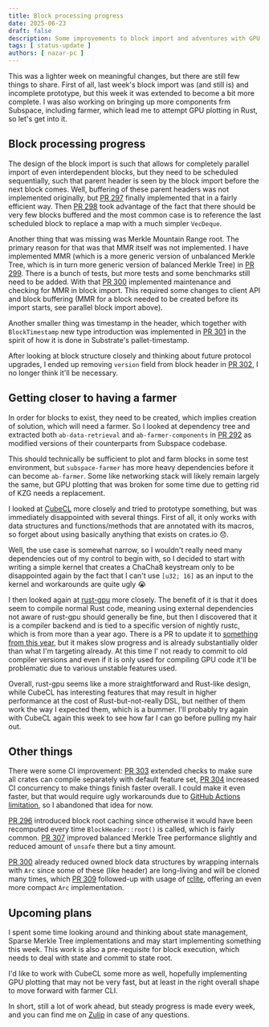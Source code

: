 ```yaml
---
title: Block processing progress
date: 2025-06-23
draft: false
description: Some improvements to block import and adventures with GPU plotting
tags: [ status-update ]
authors: [ nazar-pc ]
---
```


This was a lighter week on meaningful changes, but there are still few things to share. First of all, last week's block
import was (and still is) and incomplete prototype, but this week it was extended to become a bit more complete. I was
also working on bringing up more components frm Subspace, including farmer, which lead me to attempt GPU plotting in
Rust, so let's get into it.

<!--more-->

## Block processing progress

The design of the block import is such that allows for completely parallel import of even interdependent blocks, but
they need to be scheduled sequentially, such that parent header is seen by the block import before the next block comes.
Well, buffering of these parent headers was not implemented originally, but [PR 297] finally implemented that in a
fairly efficient way. Then [PR 298] took advantage of the fact that there should be very few blocks buffered and the
most common case is to reference the last scheduled block to replace a map with a much simpler `VecDeque`.

[PR 297]: https://github.com/nazar-pc/abundance/pull/297

[PR 298]: https://github.com/nazar-pc/abundance/pull/298

Another thing that was missing was Merkle Mountain Range root. The primary reason for that was that MMR itself was not
implemented. I have implemented MMR (which is a more generic version of unbalanced Merkle Tree, which is in turn more
generic version of balanced Merkle Tree) in [PR 299]. There is a bunch of tests, but more tests and some benchmarks
still need to be added. With that [PR 300] implemented maintenance and checking for MMR in block import. This required
some changes to client API and block buffering (MMR for a block needed to be created before its import starts, see
parallel block import above).

[PR 299]: https://github.com/nazar-pc/abundance/pull/299

[PR 300]: https://github.com/nazar-pc/abundance/pull/300

Another smaller thing was timestamp in the header, which together with `BlockTimestamp` new type introduction was
implemented in [PR 301] in the spirit of how it is done in Substrate's pallet-timestamp.

[PR 301]: https://github.com/nazar-pc/abundance/pull/301

After looking at block structure closely and thinking about future protocol upgrades, I ended up removing `version`
field from block header in [PR 302], I no longer think it'll be necessary.

[PR 302]: https://github.com/nazar-pc/abundance/pull/302

## Getting closer to having a farmer

In order for blocks to exist, they need to be created, which implies creation of solution, which will need a farmer. So
I looked at dependency tree and extracted both `ab-data-retrieval` and `ab-farmer-components` in [PR 292] as modified
versions of their counterparts from Subspace codebase.

[PR 292]: https://github.com/nazar-pc/abundance/pull/292

This should technically be sufficient to plot and farm blocks in some test environment, but `subspace-farmer` has more
heavy dependencies before it can become `ab-farmer`. Some like networking stack will likely remain largely the same, but
GPU plotting that was broken for some time due to getting rid of KZG needs a replacement.

I looked at [CubeCL] more closely and tried to prototype something, but was immediately disappointed with several
things. First of all, it only works with data structures and functions/methods that are annotated with its macros, so
forget about using basically anything that exists on crates.io 😞.

[CubeCL]: https://github.com/tracel-ai/cubecl

Well, the use case is somewhat narrow, so I wouldn't really need many dependencies out of my control to begin with, so I
decided to start with writing a simple kernel that creates a ChaCha8 keystream only to be disappointed again by the fact
that I can't use `[u32; 16]` as an input to the kernel and workarounds are quite ugly 😭

I then looked again at [rust-gpu] more closely. The benefit of it is that it does seem to compile normal Rust code,
meaning using external dependencies not aware of rust-gpu should generally be fine, but then I discovered that it is a
compiler backend and is tied to a specific version of nightly rustc, which is from more than a year ago. There is a PR
to update it to [something from this year], but it makes slow progress and is already substantially older than what I'm
targeting already. At this time I' not ready to commit to old compiler versions and even if it is only used for
compiling GPU code it'll be problematic due to various unstable features used.

[rust-gpu]: https://github.com/Rust-GPU/rust-gpu

[something from this year]: https://github.com/Rust-GPU/rust-gpu/pull/249

Overall, rust-gpu seems like a more straightforward and Rust-like design, while CubeCL has interesting features that may
result in higher performance at the cost of Rust-but-not-really DSL, but neither of them work the way I expected them,
which is a bummer. I'll probably try again with CubeCL again this week to see how far I can go before pulling my hair
out.

## Other things

There were some CI improvement: [PR 303] extended checks to make sure all crates can compile separately with default
feature set, [PR 304] increased CI concurrency to make things finish faster overall. I could make it even faster, but
that would require ugly workarounds due to [GitHub Actions limitation], so I abandoned that idea for now.

[PR 303]: https://github.com/nazar-pc/abundance/pull/303

[PR 304]: https://github.com/nazar-pc/abundance/pull/304

[GitHub Actions limitation]: https://github.com/orgs/community/discussions/163715

[PR 296] introduced block root caching since otherwise it would have been recomputed every time `BlockHeader::root()` is
called, which is fairly common. [PR 307] improved balanced Merkle Tree performance slightly and reduced amount of
`unsafe` there but a tiny amount.

[PR 296]: https://github.com/nazar-pc/abundance/pull/296

[PR 307]: https://github.com/nazar-pc/abundance/pull/307

[PR 300] already reduced owned block data structures by wrapping internals with `Arc` since some of these (like header)
are long-living and will be cloned many times, which [PR 309] followed-up with usage of [rclite], offering an even more
compact `Arc` implementation.

[PR 309]: https://github.com/nazar-pc/abundance/pull/309

[rclite]: https://github.com/fereidani/rclite

## Upcoming plans

I spent some time looking around and thinking about state management, Sparse Merkle Tree implementations and may start
implementing something this week. This work is also a pre-requisite for block execution, which needs to deal with state
and commit to state root.

I'd like to work with CubeCL some more as well, hopefully implementing GPU plotting that may not be very fast, but at
least in the right overall shape to move forward with farmer CLI.

In short, still a lot of work ahead, but steady progress is made every week, and you can find me on [Zulip] in case of
any questions.

[Zulip]: https://abundance.zulipchat.com/

